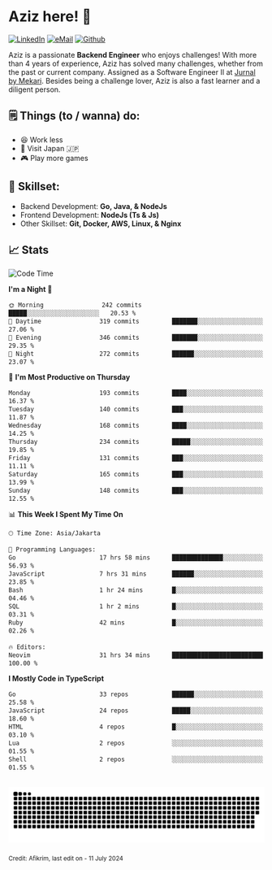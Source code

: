 # Aziz here! 👋

[![LinkedIn](https://img.shields.io/static/v1?message=afikrim&logo=linkedin&label=&color=0077B5&logoColor=white&labelColor=&style=for-the-badge)](https://www.linkedin.com/in/afikrim)
[![eMail](https://img.shields.io/static/v1?message=afikrim10@gmail.com&logo=gmail&label=&color=D14836&logoColor=white&labelColor=&style=for-the-badge)](mailto:afikrim10@gmail.com)
[![Github](https://komarev.com/ghpvc/?username=afikrim&label=Visitors&style=for-the-badge)](https://www.github.com/afikrim)

<!--Introduction-->
Aziz is a passionate **Backend Engineer** who enjoys challenges! With more than 4 years of experience, Aziz has solved many challenges, whether from the past or current company. Assigned as a Software Engineer II at [Jurnal by Mekari](https://jurnal.id). Besides being a challenge lover, Aziz is also a fast learner and a diligent person.

<!--Things TODO-->
## 🗒️ Things (to / wanna) do:

- 😆 Work less
- 🚀 Visit Japan 🇯🇵
- 🎮 Play more games

<!--Skillset-->
## 🏅 Skillset:

- Backend Development: **Go, Java, & NodeJs**
- Frontend Development: **NodeJs (Ts & Js)**
- Other Skillset: **Git, Docker, AWS, Linux, & Nginx**

## 📈 Stats  

<!--START_SECTION:waka-->
![Code Time](http://img.shields.io/badge/Code%20Time-1%2C813%20hrs%2039%20mins-blue)

**I'm a Night 🦉** 

```text
🌞 Morning                242 commits         █████░░░░░░░░░░░░░░░░░░░░   20.53 % 
🌆 Daytime                319 commits         ███████░░░░░░░░░░░░░░░░░░   27.06 % 
🌃 Evening                346 commits         ███████░░░░░░░░░░░░░░░░░░   29.35 % 
🌙 Night                  272 commits         ██████░░░░░░░░░░░░░░░░░░░   23.07 % 
```
📅 **I'm Most Productive on Thursday** 

```text
Monday                   193 commits         ████░░░░░░░░░░░░░░░░░░░░░   16.37 % 
Tuesday                  140 commits         ███░░░░░░░░░░░░░░░░░░░░░░   11.87 % 
Wednesday                168 commits         ████░░░░░░░░░░░░░░░░░░░░░   14.25 % 
Thursday                 234 commits         █████░░░░░░░░░░░░░░░░░░░░   19.85 % 
Friday                   131 commits         ███░░░░░░░░░░░░░░░░░░░░░░   11.11 % 
Saturday                 165 commits         ███░░░░░░░░░░░░░░░░░░░░░░   13.99 % 
Sunday                   148 commits         ███░░░░░░░░░░░░░░░░░░░░░░   12.55 % 
```


📊 **This Week I Spent My Time On** 

```text
🕑︎ Time Zone: Asia/Jakarta

💬 Programming Languages: 
Go                       17 hrs 58 mins      ██████████████░░░░░░░░░░░   56.93 % 
JavaScript               7 hrs 31 mins       ██████░░░░░░░░░░░░░░░░░░░   23.85 % 
Bash                     1 hr 24 mins        █░░░░░░░░░░░░░░░░░░░░░░░░   04.46 % 
SQL                      1 hr 2 mins         █░░░░░░░░░░░░░░░░░░░░░░░░   03.31 % 
Ruby                     42 mins             █░░░░░░░░░░░░░░░░░░░░░░░░   02.26 % 

🔥 Editors: 
Neovim                   31 hrs 34 mins      █████████████████████████   100.00 % 
```

**I Mostly Code in TypeScript** 

```text
Go                       33 repos            ██████░░░░░░░░░░░░░░░░░░░   25.58 % 
JavaScript               24 repos            █████░░░░░░░░░░░░░░░░░░░░   18.60 % 
HTML                     4 repos             █░░░░░░░░░░░░░░░░░░░░░░░░   03.10 % 
Lua                      2 repos             ░░░░░░░░░░░░░░░░░░░░░░░░░   01.55 % 
Shell                    2 repos             ░░░░░░░░░░░░░░░░░░░░░░░░░   01.55 % 
```




<!--END_SECTION:waka-->


<br clear="both">

<div align="center">
  <img src="https://raw.githubusercontent.com/afikrim/afikrim/output/snake.svg" alt="Snake animation" />
</div>


<sub>Credit: Afikrim, last edit on - 11 July 2024</sub>
